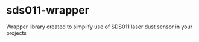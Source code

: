 # sds011-wrapper
Wrapper library created to simplify use of SDS011 laser dust sensor in your projects
